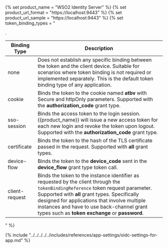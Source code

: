 {% set product_name = "WSO2 Identity Server" %}
{% set product_url_format = "https://localhost:9443" %}
{% set product_url_sample = "https://localhost:9443" %}
{% set token_binding_types = "<table>
  <thead>
    <th>Binding Type</th>
    <th>Description</th>
  </thead>
  <tbody>
    <tr>
      <td>none</td>
      <td>Does not establish any specific binding between the token and the client device. Suitable for scenarios where token binding is not required or implemented separately. This is the default token binding type of any application.
      </td>
    </tr>
    <tr>
      <td>cookie</td>
      <td>Binds the token to the cookie named <b>atbv</b> with Secure and httpOnly parameters. Supported with the <b>authorization_code</b> grant type.</td>
    </tr>
    <tr>
      <td>sso-session</td>
      <td>Binds the access token to the login session. {{product_name}} will issue a new access token for each new login and revoke the token upon logout. Supported with the <b>authorization_code</b> grant type.</td>
    </tr>
    <tr>
      <td>certificate</td>
      <td>Binds the token to the hash of the TLS certificate passed in the request. Supported with <b>all</b> grant types.</td>
    </tr>
    <tr>
      <td>device-flow</td>
      <td>Binds the token to the <b>device_code</b> sent in the <b>device_flow</b> grant type token call. </td>
    </tr>
    <tr>
      <td>client-request</td>
      <td>Binds the token to the instance identifier as requested by the client through the <code>tokenBindingReference</code> token request parameter. Supported with <b>all</b> grant types. Specifically designed for applications that involve multiple instances and have to use back-channel grant types such as <b>token exchange</b> or <b>password</b>.</td>.
    </tr>
  </tbody>
</table>" %}


{% include "../../../../../includes/references/app-settings/oidc-settings-for-app.md" %}